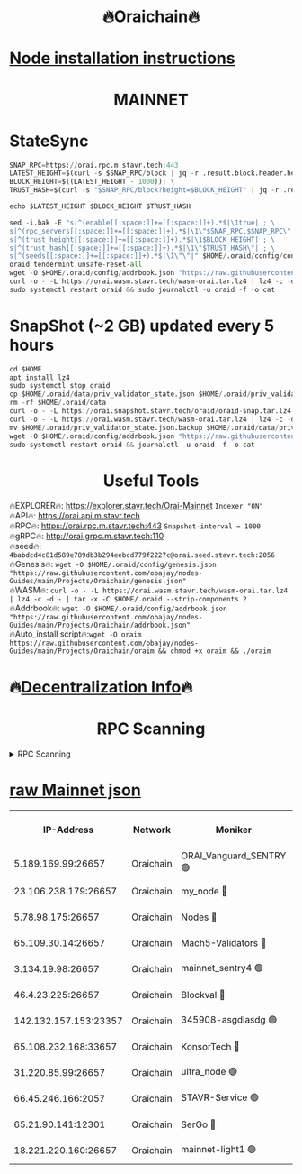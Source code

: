 <h1 align="center"> 🔥Oraichain🔥</h1>

[Node installation instructions](https://github.com/obajay/nodes-Guides/tree/main/Projects/Oraichain)
=
<h1 align="center"> MAINNET</h1>

# StateSync
```python
SNAP_RPC=https://orai.rpc.m.stavr.tech:443
LATEST_HEIGHT=$(curl -s $SNAP_RPC/block | jq -r .result.block.header.height); \
BLOCK_HEIGHT=$((LATEST_HEIGHT - 1000)); \
TRUST_HASH=$(curl -s "$SNAP_RPC/block?height=$BLOCK_HEIGHT" | jq -r .result.block_id.hash)

echo $LATEST_HEIGHT $BLOCK_HEIGHT $TRUST_HASH

sed -i.bak -E "s|^(enable[[:space:]]+=[[:space:]]+).*$|\1true| ; \
s|^(rpc_servers[[:space:]]+=[[:space:]]+).*$|\1\"$SNAP_RPC,$SNAP_RPC\"| ; \
s|^(trust_height[[:space:]]+=[[:space:]]+).*$|\1$BLOCK_HEIGHT| ; \
s|^(trust_hash[[:space:]]+=[[:space:]]+).*$|\1\"$TRUST_HASH\"| ; \
s|^(seeds[[:space:]]+=[[:space:]]+).*$|\1\"\"|" $HOME/.oraid/config/config.toml
oraid tendermint unsafe-reset-all
wget -O $HOME/.oraid/config/addrbook.json "https://raw.githubusercontent.com/obajay/nodes-Guides/main/Projects/Oraichain/addrbook.json"
curl -o - -L https://orai.wasm.stavr.tech/wasm-orai.tar.lz4 | lz4 -c -d - | tar -x -C $HOME/.oraid --strip-components 2
sudo systemctl restart oraid && sudo journalctl -u oraid -f -o cat
```
# SnapShot (~2 GB) updated every 5 hours
```python
cd $HOME
apt install lz4
sudo systemctl stop oraid
cp $HOME/.oraid/data/priv_validator_state.json $HOME/.oraid/priv_validator_state.json.backup
rm -rf $HOME/.oraid/data
curl -o - -L https://orai.snapshot.stavr.tech/oraid/oraid-snap.tar.lz4 | lz4 -c -d - | tar -x -C $HOME/.oraid --strip-components 2
curl -o - -L https://orai.wasm.stavr.tech/wasm-orai.tar.lz4 | lz4 -c -d - | tar -x -C $HOME/.oraid --strip-components 2
mv $HOME/.oraid/priv_validator_state.json.backup $HOME/.oraid/data/priv_validator_state.json
wget -O $HOME/.oraid/config/addrbook.json "https://raw.githubusercontent.com/obajay/nodes-Guides/main/Projects/Oraichain/addrbook.json"
sudo systemctl restart oraid && journalctl -u oraid -f -o cat
```

 <h1 align="center"> Useful Tools</h1>

🔥EXPLORER🔥:     https://explorer.stavr.tech/Orai-Mainnet        `Indexer "ON"` \
🔥API🔥:          https://orai.api.m.stavr.tech \
🔥RPC🔥:          https://orai.rpc.m.stavr.tech:443              `Snapshot-interval = 1000` \
🔥gRPC🔥:         http://orai.grpc.m.stavr.tech:110 \
🔥seed🔥:      `4babdcd4c81d589e789db3b294eebcd779f2227c@orai.seed.stavr.tech:2056` \
🔥Genesis🔥:   `wget -O $HOME/.oraid/config/genesis.json "https://raw.githubusercontent.com/obajay/nodes-Guides/main/Projects/Oraichain/genesis.json"` \
🔥WASM🔥:      `curl -o - -L https://orai.wasm.stavr.tech/wasm-orai.tar.lz4 | lz4 -c -d - | tar -x -C $HOME/.oraid --strip-components 2` \
🔥Addrbook🔥:  `wget -O $HOME/.oraid/config/addrbook.json "https://raw.githubusercontent.com/obajay/nodes-Guides/main/Projects/Oraichain/addrbook.json"` \
🔥Auto_install script🔥:`wget -O oraim https://raw.githubusercontent.com/obajay/nodes-Guides/main/Projects/Oraichain/oraim && chmod +x oraim && ./oraim`

🔥[Decentralization Info](https://github.com/obajay/StateSync-snapshots/tree/main/Projects/Oraichain/Decentralization)🔥
=
<h1 align="center"> RPC Scanning</h1>

<details>
<summary>RPC Scanning</summary>

<h2 align="center"> We scan nodes in real time every 4 hours. And we provide the final result of RPC endpoints.
We cannot influence the operation of these nodes in any way. </h2>


```python
If Voting Power is higher than 0 --> then the Node is a validator of the network and may be subject to attack and be a potential threat to the chain.
```
```python
We marked such validators with a red symbol
```

</details>

[raw Mainnet json](https://rpc-check.oraim.stavr.tech/oraim/rpc-oraim-result.json)
=


<table><tr><th>IP-Address</th><th>Network</th><th>Moniker</th><th>Latest Block Height</th><th>Earliest Block Height</th><th>Catching Up</th><th>Tx Index</th><th>Voting Power</th><th>Scan Time</th></tr><tr><td>5.189.169.99:26657</td><td>Oraichain</td><td>ORAI_Vanguard_SENTRY 🟢</td><td>15690577</td><td>0</td><td>False</td><td>on</td><td>0</td><td>2024-02-09T10:47:30.319664078UTC</td></tr><tr><td>23.106.238.179:26657</td><td>Oraichain</td><td>my_node 🔴</td><td>15690579</td><td>0</td><td>False</td><td>on</td><td>223201</td><td>2024-02-09T10:47:45.071616341UTC</td></tr><tr><td>5.78.98.175:26657</td><td>Oraichain</td><td>Nodes 🔴</td><td>15690580</td><td>0</td><td>False</td><td>off</td><td>164836</td><td>2024-02-09T10:47:53.376614698UTC</td></tr><tr><td>65.109.30.14:26657</td><td>Oraichain</td><td>Mach5-Validators 🔴</td><td>15690584</td><td>0</td><td>False</td><td>off</td><td>212</td><td>2024-02-09T10:48:14.258367686UTC</td></tr><tr><td>3.134.19.98:26657</td><td>Oraichain</td><td>mainnet_sentry4 🟢</td><td>15690580</td><td>1</td><td>False</td><td>on</td><td>0</td><td>2024-02-09T10:47:50.333471925UTC</td></tr><tr><td>46.4.23.225:26657</td><td>Oraichain</td><td>Blockval 🔴</td><td>15690585</td><td>10774049</td><td>False</td><td>off</td><td>279299</td><td>2024-02-09T10:48:19.015028156UTC</td></tr><tr><td>142.132.157.153:23357</td><td>Oraichain</td><td>345908-asgdlasdg 🟢</td><td>15690580</td><td>11956426</td><td>False</td><td>on</td><td>0</td><td>2024-02-09T10:47:49.601036528UTC</td></tr><tr><td>65.108.232.168:33657</td><td>Oraichain</td><td>KonsorTech 🔴</td><td>15690576</td><td>14344801</td><td>False</td><td>off</td><td>50315</td><td>2024-02-09T10:47:25.778165521UTC</td></tr><tr><td>31.220.85.99:26657</td><td>Oraichain</td><td>ultra_node 🟢</td><td>15690585</td><td>15360001</td><td>False</td><td>off</td><td>0</td><td>2024-02-09T10:48:16.617342005UTC</td></tr><tr><td>66.45.246.166:2057</td><td>Oraichain</td><td>STAVR-Service 🟢</td><td>15690584</td><td>15529201</td><td>False</td><td>on</td><td>0</td><td>2024-02-09T10:48:11.570170352UTC</td></tr><tr><td>65.21.90.141:12301</td><td>Oraichain</td><td>SerGo 🔴</td><td>15690583</td><td>15590583</td><td>False</td><td>off</td><td>1</td><td>2024-02-09T10:48:06.762437826UTC</td></tr><tr><td>18.221.220.160:26657</td><td>Oraichain</td><td>mainnet-light1 🟢</td><td>15690582</td><td>15643601</td><td>False</td><td>on</td><td>0</td><td>2024-02-09T10:48:00.262336051UTC</td></tr></table>
